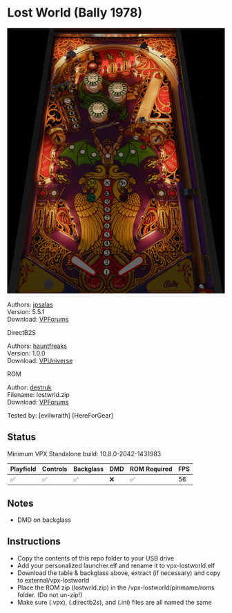 # Lost World (Bally 1978)

![Table Preview](../../images/vpx-lostworld.jpg) 

Authors: [jpsalas](https://www.vpforums.org/index.php?showuser=277)  
Version: 5.5.1  
Download: [VPForums](https://www.vpforums.org/index.php?app=downloads&showfile=12941) 

DirectB2S

Authors: [hauntfreaks](https://vpuniverse.com/profile/5216-hauntfreaks/)  
Version: 1.0.0  
Download: [VPUniverse](https://vpuniverse.com/files/file/17933-lost-world-bally-1978-b2s/) 

ROM

Author: [destruk](https://www.vpforums.org/index.php?showuser=5)  
Filename: lostwrld.zip  
Download: [VPForums](https://www.vpforums.org/index.php?app=downloads&showfile=703) 

Tested by: [evilwraith] [HereForGear]

## Status 

Minimum VPX Standalone build: 10.8.0-2042-1431983

| Playfield | Controls | Backglass | DMD | ROM Required | FPS | 
|-----------|----------|-----------|-----|--------------|-----|
| :white_check_mark: | :white_check_mark: | :white_check_mark: | :x: | :white_check_mark: | 56 |

## Notes

- DMD on backglass

## Instructions

- Copy the contents of this repo folder to your USB drive
- Add your personalized launcher.elf and rename it to vpx-lostworld.elf
- Download the table & backglass above, extract (if necessary) and copy to external/vpx-lostworld
- Place the ROM zip (lostwrld.zip) in the /vpx-lostworld/pinmame/roms folder. (Do not un-zip!)
- Make sure (.vpx), (.directb2s), and (.ini) files are all named the same
